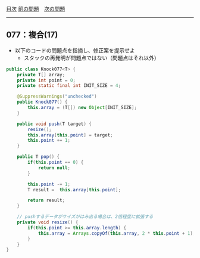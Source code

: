 [目次](../toc.md)
[前の問題](../076/README.md)　[次の問題](../078/README.md)


***
## 077：複合(17)
* 以下のコードの問題点を指摘し、修正案を提示せよ
    * スタックの再発明が問題点ではない（問題点はそれ以外）

```java
public class Knock077<T> {
    private T[] array;
    private int point = 0;
    private static final int INIT_SIZE = 4;

    @SuppressWarnings("unchecked")
    public Knock077() {
        this.array = (T[]) new Object[INIT_SIZE];
    }

    public void push(T target) {
        resize();
        this.array[this.point] = target;
        this.point += 1;
    }

    public T pop() {
        if(this.point == 0) {
            return null;
        }

        this.point -= 1;
        T result =  this.array[this.point];

        return result;
    }

    // pushするデータがサイズがはみ出る場合は、2倍程度に拡張する
    private void resize() {
        if(this.point >= this.array.length) {
            this.array = Arrays.copyOf(this.array, 2 * this.point + 1);
        }
    }
}
```

